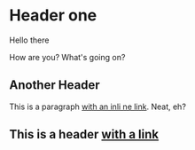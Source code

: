 # Header one

Hello there

How are you?
What's going on?

## Another Header

This is a paragraph [with an inli
ne link](http://google.com). Neat, eh?

## This is a header [with a link](http://yahoo.com)
